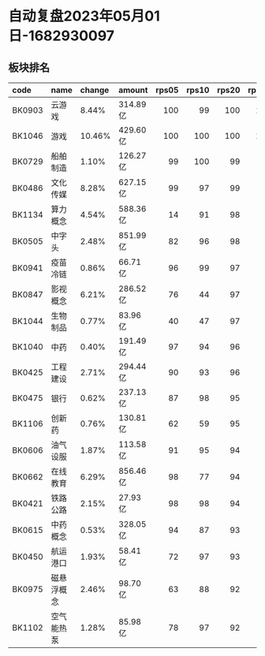 # 自动复盘2023年05月01日-1682930097
## 板块排名
| code   | name       | change   | amount   |   rps05 |   rps10 |   rps20 |   rps50 |   rps120 |   rps250 | volume      |
|:-------|:-----------|:---------|:---------|--------:|--------:|--------:|--------:|---------:|---------:|:------------|
| BK0903 | 云游戏     | 8.44%    | 314.89亿 |     100 |      99 |     100 |     100 |      100 |      100 | 2780.44万手 |
| BK1046 | 游戏       | 10.46%   | 429.60亿 |     100 |     100 |     100 |     100 |      100 |      100 | 3795.18万手 |
| BK0729 | 船舶制造   | 1.10%    | 126.27亿 |      99 |     100 |      99 |      99 |       92 |       97 | 1056.84万手 |
| BK0486 | 文化传媒   | 8.28%    | 627.15亿 |      99 |      97 |      99 |      99 |       99 |       96 | 5946.34万手 |
| BK1134 | 算力概念   | 4.54%    | 588.36亿 |      14 |      91 |      98 |       0 |        0 |        0 | 1916.07万手 |
| BK0505 | 中字头     | 2.48%    | 851.99亿 |      82 |      96 |      98 |      97 |       96 |       91 | 8039.04万手 |
| BK0941 | 疫苗冷链   | 0.86%    | 66.71亿  |      96 |      99 |      97 |      91 |       86 |       80 | 561.52万手  |
| BK0847 | 影视概念   | 6.21%    | 286.52亿 |      76 |      44 |      97 |      97 |       97 |       77 | 3247.74万手 |
| BK1044 | 生物制品   | 0.77%    | 83.96亿  |      40 |      47 |      97 |      76 |       69 |       71 | 398.30万手  |
| BK1040 | 中药       | 0.40%    | 191.49亿 |      97 |      94 |      96 |      86 |       80 |       82 | 1266.27万手 |
| BK0425 | 工程建设   | 2.71%    | 294.44亿 |      90 |      93 |      96 |      90 |       86 |       51 | 4088.37万手 |
| BK0475 | 银行       | 0.62%    | 237.13亿 |      87 |      98 |      95 |      87 |       78 |       11 | 3342.43万手 |
| BK1106 | 创新药     | 0.76%    | 130.81亿 |      62 |      59 |      95 |      81 |       70 |        0 | 686.59万手  |
| BK0606 | 油气设服   | 1.87%    | 113.58亿 |      91 |      95 |      94 |      81 |       67 |       49 | 1377.80万手 |
| BK0662 | 在线教育   | 6.29%    | 856.46亿 |      98 |      77 |      94 |      98 |       98 |       97 | 6400.06万手 |
| BK0421 | 铁路公路   | 2.15%    | 27.93亿  |      98 |      98 |      94 |      85 |       85 |       59 | 503.42万手  |
| BK0615 | 中药概念   | 0.53%    | 328.05亿 |      94 |      87 |      93 |      78 |       63 |       60 | 2364.02万手 |
| BK0450 | 航运港口   | 1.93%    | 58.41亿  |      72 |      97 |      93 |      80 |       59 |       53 | 1110.57万手 |
| BK0975 | 磁悬浮概念 | 2.46%    | 98.70亿  |      63 |      88 |      92 |      88 |       84 |       73 | 1262.28万手 |
| BK1102 | 空气能热泵 | 1.28%    | 85.98亿  |      78 |      97 |      92 |      82 |       78 |        0 | 548.36万手  |